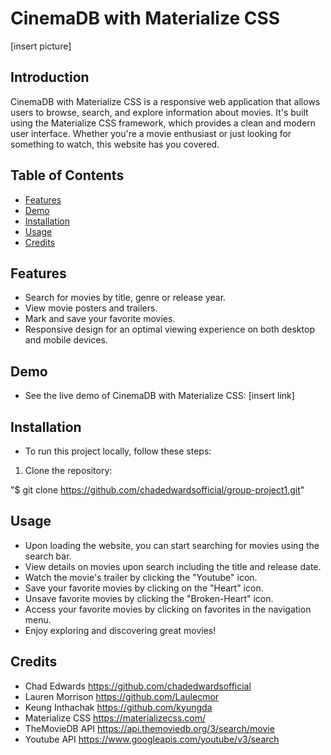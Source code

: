 # CinemaDB with Materialize CSS

[insert picture]

## Introduction

CinemaDB with Materialize CSS is a responsive web application that allows users to browse, search, and explore information about movies. It's built using the Materialize CSS framework, which provides a clean and modern user interface. Whether you're a movie enthusiast or just looking for something to watch, this website has you covered.

## Table of Contents
- [Features](#features)
- [Demo](#demo)
- [Installation](#installation)
- [Usage](#usage)
- [Credits](#credits)

##  Features

- Search for movies by title, genre or release year.
- View movie posters and trailers.
- Mark and save your favorite movies.
- Responsive design for an optimal viewing experience on both desktop and mobile devices.

## Demo

-   See the live demo of CinemaDB with Materialize CSS: [insert link]

## Installation

- To run this project locally, follow these steps:

1. Clone the repository: 

"$ git clone https://github.com/chadedwardsofficial/group-project1.git"

## Usage

-   Upon loading the website, you can start searching for movies using the search bar.
-   View details on movies upon search including the title and release date.
-   Watch the movie's trailer by clicking the "Youtube" icon.
-   Save your favorite movies by clicking on the "Heart" icon.
-   Unsave favorite movies by clicking the "Broken-Heart" icon.
-   Access your favorite movies by clicking on favorites in the navigation menu.
-   Enjoy exploring and discovering great movies!

## Credits

- Chad Edwards https://github.com/chadedwardsofficial
- Lauren Morrison https://github.com/Laulecmor
- Keung Inthachak https://github.com/kyungda
- Materialize CSS https://materializecss.com/
- TheMovieDB API https://api.themoviedb.org/3/search/movie
- Youtube API https://www.googleapis.com/youtube/v3/search